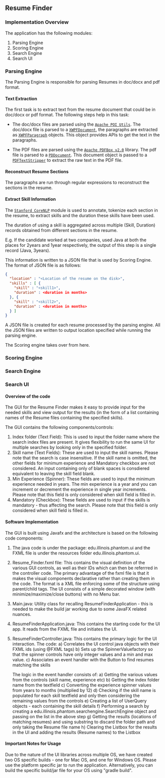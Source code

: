 ## Resume Finder

### Implementation Overview

The application has the following modules:

1. Parsing Engine
2. Scoring Engine
3. Search Engine
4. Search UI

### Parsing Engine
The Parsing Engine is responsible for parsing Resumes in doc/docx and pdf format. 

#### Text Extraction
The first task is to extract text from the resume document that could be in doc/docx or pdf format. The following steps help in this task:

* The doc/docx files are parsed using the [`Apache POI Utils`](https://poi.apache.org/). The doc/docx file is parsed to a [`XWPFDocument`](https://poi.apache.org/apidocs/4.1/org/apache/poi/xwpf/usermodel/XWPFDocument.html), the paragraphs are extracted as [`XWPFParagraph`](https://poi.apache.org/apidocs/4.1/org/apache/poi/xwpf/usermodel/XWPFParagraph.html) objects. This object provides APIs to get the text in the paragraphs.

* The PDF files are parsed using the [`Apache PDFBox v2.0`](https://pdfbox.apache.org/2.0/getting-started.html) library. The pdf file is parsed to a [`PDDocument`](https://pdfbox.apache.org/docs/2.0.13/javadocs/org/apache/pdfbox/pdmodel/PDDocument.html). This document object is passed to a [`PDFTextStripper`](https://pdfbox.apache.org/docs/2.0.13/javadocs/org/apache/pdfbox/text/PDFTextStripper.html) to extract the raw text in the PDF file.

#### Reconstruct Resume Sections

The paragraphs are run through regular expressions to reconstruct the sections in the resume.

#### Extract Skill Information

The [`Stanford CoreNLP`](https://stanfordnlp.github.io/CoreNLP/#coredocument) module is used to annotate, tokenize each section in the resume, to extract skills and the duration these skills have been used. 

The duration of using a skill is aggregated across multiple (Skill, Duration) records obtained from different sections in the resume.

E.g. If the candidate worked at two companies, used Java at both the places for 2years and 1year respectively, the output of this step is a single record (Java, 3years).

This information is written to a JSON file that is used by Scoring Engine. The format of JSON file is as follows:

```JSON
{
  "location" : "<Location of the resume on the disk>",
  "skills" : [ {
    "skill" : "<skill1>",
    "duration" : <duration in months>
  }, {
    "skill" : "<skill2>",
    "duration" : <duration in months>
  } ]
}
```

A JSON file is created for each resume processed by the parsing engine. All the JSON files are written to output location specified while running the parsing engine.

The Scoring engine takes over from here.

### Scoring Engine



### Search Engine


### Search UI

#### Overview of the code

The GUI for the Resume Finder makes it easy to provide input for the needed skills and view output for the results (in the form of a list containing names of the Resume files containing the specified skills).

The GUI contains the following components/controls:

1. Index folder (Text Field): This is used to input the folder name where the search index files are present. It gives flexibility to run the same UI for multiple searches by looking only in the specified folder.
2. Skill name (Text Fields): These are used to input the skill names. Please note that the search is case insensitive. If the skill name is omitted, the other fields for minimum experience and Mandatory checkbox are not considered. An input containing only of blank spaces is consdiered equivalent to leaving the skill field blank.
3. Min Experience (Spinner): These fields are used to input the minimum experience needed in years. The min experience is a year and you can increment or decrement the experience in single year increments. Please note that this field is only considered when skill field is filled in.
4. Mandatory (Checkbox): These fields are used to input if the skills is mandatory - thus affecting the search. Please note that this field is only considered when skill field is filled in.


#### Software Implementation

The GUI is built using Javafx and the architecture is based on the following code components:

1. The java code is under the package: edu.illinois.phantom.ui and the FXML file is under the resources folder edu.illinois.phantom.ui.
2. Resume_Finder.fxml file: This contains the visual definition of the various GUI controls, as well as their IDs which can then be referrred in the controller code. The primary advantage of the fxml file is that it makes the visual components declarative rather than creating them in the code. The format is a XML file enforcing some of the structure using parent/child tags. The UI consists of a simple decorated window (with minimize/maximize/close buttons) with no Menu bar.
3. Main.java: Utility class for recalling ResumeFinderApplication - this is needed to make the build jar working due to some JavaFX related nuances.
4. ResumeFinderApplication.java: This contains the starting code for the UI app. It reads from the FXML file and initiates the UI.
5. ResumeFinderController.java: This contains the primary logic for the UI interaction. The code:
	a) Correlates the UI control java objects with their FXML ids (using @FXML tags)
	b) Sets up the SpinnerValuefactory so that the spinner controls have only integer values and a min and max value.
	c) Associates an event handler with the Button to find resumes matching the skills
	
   The logic in the event handler consists of:
   	     a) Getting the various values from the controls (skill name, experience etc)
	     b) Getting the index folder name from the textfield
	     c) Converting the experience spinner values from years to months (multiplied by 12)
	     d) Checking if the skill name is populated for each skill textfield and only then considering the remaining values from the controls
	     e) Creating a list of UserQuery objects - each containing the skill details
	     f) Performing a search by creating a edu.illinois.phantom.searchengine.SearchEngine object and passing on the list in the above step
	     g) Getting the results (locations of matching resumes) and using substring to discard the folder path and only taking the Resume file name
	     h) Clearing the Listbox for the results in the UI and adding the results (Resume names) to the Listbox


#### Important Notes for Usage

Due to the nature of the UI libraries across multiple OS, we have created two OS specific builds - one for Mac OS, and one for Windows OS. Please use the platform specific jar to run the application. Alternatively, you can build the specific build/jar file for your OS using "gradle build".